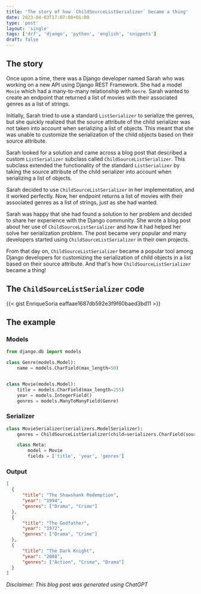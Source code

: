 ```yaml
---                                                                             
title: 'The story of how `ChildSourceListSerializer` became a thing'
date: 2023-04-03T17:07:00+01:00
type: 'post'
layout: 'single'
tags: ['drf', 'django', 'python', 'english', 'snippets']
draft: false
---
```


## The story

Once upon a time, there was a Django developer named Sarah who was working on a new API using Django REST Framework. She had a model `Movie` which had a many-to-many relationship with `Genre`. Sarah wanted to create an endpoint that returned a list of movies with their associated genres as a list of strings.

Initially, Sarah tried to use a standard `ListSerializer` to serialize the genres, but she quickly realized that the source attribute of the child serializer was not taken into account when serializing a list of objects. This meant that she was unable to customize the serialization of the child objects based on their source attribute.

Sarah looked for a solution and came across a blog post that described a custom `ListSerializer` subclass called `ChildSourceListSerializer`. This subclass extended the functionality of the standard `ListSerializer` by taking the source attribute of the child serializer into account when serializing a list of objects.

Sarah decided to use `ChildSourceListSerializer` in her implementation, and it worked perfectly. Now, her endpoint returns a list of movies with their associated genres as a list of strings, just as she had wanted.

Sarah was happy that she had found a solution to her problem and decided to share her experience with the Django community. She wrote a blog post about her use of `ChildSourceListSerializer` and how it had helped her solve her serialization problem. The post became very popular and many developers started using `ChildSourceListSerializer` in their own projects.

From that day on, `ChildSourceListSerializer` became a popular tool among Django developers for customizing the serialization of child objects in a list based on their source attribute. And that's how `ChildSourceListSerializer` became a thing!

## The `ChildSourceListSerializer` code

{{< gist EnriqueSoria eaffaae1687db592e3f9f60baed3bd11 >}}


## The example

### Models
```python
from django.db import models

class Genre(models.Model):
    name = models.CharField(max_length=50)


class Movie(models.Model):
    title = models.CharField(max_length=255)
    year = models.IntegerField()
    genres = models.ManyToManyField(Genre)

```

### Serializer
```python
class MovieSerializer(serializers.ModelSerializer):
    genres = ChildSourceListSerializer(child=serializers.CharField(source="name"))

    class Meta:
        model = Movie
        fields = ['title', 'year', 'genres']
``` 

### Output
```json
[
  {
      "title": "The Shawshank Redemption",
      "year": "1994",
      "genres": ["Drama", "Crime"]
  },
  {
      "title": "The Godfather",
      "year": "1972",
      "genres": ["Drama", "Crime"]
  },
  {
      "title": "The Dark Knight",
      "year": "2008",
      "genres": ["Action", "Crime", "Drama"]
  }
]
```


_Disclaimer: This blog post was generated using ChatGPT_
